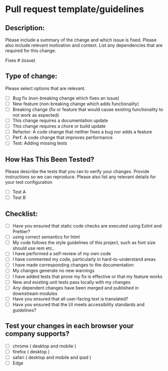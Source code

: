 # Pull request template/guidelines

## Description:

Please include a summary of the change and which issue is fixed. Please also include relevant motivation and context. List any dependencies that are required for this change.

Fixes # (issue)

## Type of change:

Please select options that are relevant.

- [ ] Bug fix (non-breaking change which fixes an issue)
- [ ] New feature (non-breaking change which adds functionality)
- [ ] Breaking change (fix or feature that would cause existing functionality to not work as expected)
- [ ] This change requires a documentation update
- [ ] This change requires a chore or build update
- [ ] Refactor: A code change that neither fixes a bug nor adds a feature
- [ ] Perf: A code change that improves performance
- [ ] Test: Adding missing tests

## How Has This Been Tested?

Please describe the tests that you ran to verify your changes. Provide instructions so we can reproduce. Please also list any relevant details for your test configuration

- [ ] Test A
- [ ] Test B

## Checklist:

- [ ] Have you ensured that static code checks are executed using Eslint and Prettier?
- [ ] using correct semantics for html
- [ ] My code follows the style guidelines of this project, such as font size should use rem etc..
- [ ] I have performed a self-review of my own code
- [ ] I have commented my code, particularly in hard-to-understand areas
- [ ] I have made corresponding changes to the documentation
- [ ] My changes generate no new warnings
- [ ] I have added tests that prove my fix is effective or that my feature works
- [ ] New and existing unit tests pass locally with my changes
- [ ] Any dependent changes have been merged and published in downstream modules
- [ ] Have you ensured that all user-facing text is translated?
- [ ] Have you ensured that the UI meets accessibility standards and guidelines?

## Test your changes in each browser your company supports?

- [ ] chrome ( desktop and mobile )
- [ ] firefox ( desktop )
- [ ] safari ( desktop and mobile and ipad )
- [ ] Edge

